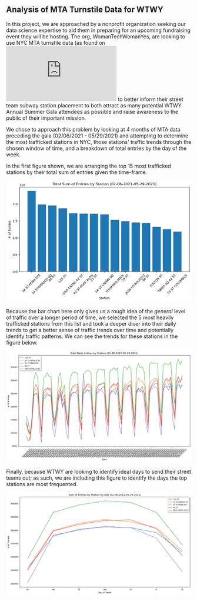 ## Analysis of MTA Turnstile Data for WTWY

In this project, we are approached by a nonprofit organization seeking our data  science expertise to aid them in preparing for an upcoming fundraising event they will be hosting. The org, WomanTechWomanYes, are looking to use NYC MTA turnstile data (as found on !['here'](http://web.mta.info/developers/turnstile.html) to better inform their street team subway station placement to both attract as many potential WTWY Annual Summer Gala attendees as possible and raise awareness to the public of their important mission.

We chose to approach this problem by looking at 4 months of MTA data preceding the gala (02/06/2021 - 05/29/2021) and attempting to determine the most trafficked stations in NYC, those stations' traffic trends through the chosen window of time, and a breakdown of total entries by the day of the week. 

In the first figure shown, we are arranging the top 15 most trafficked stations by their total sum of entries given the time-frame.

![](figs/tot_sum_by_stat.png)

Because the bar chart here only gives us a rough idea of the *general* level of traffic over a longer period of time, we selected the 5 most heavily trafficked stations from this list and took a deeper diver into their daily trends to get a better sense of traffic trends over time and potentially identify traffic patterns. We can see the trends for these stations in the figure below. 

![](figs/daily_entries_by_station.png)


Finally, because WTWY are looking to identify ideal days to send their street teams out; as such, we are including this figure to identify the days the top stations are most frequented.


![](figs/daily_entries_sum_week.png)